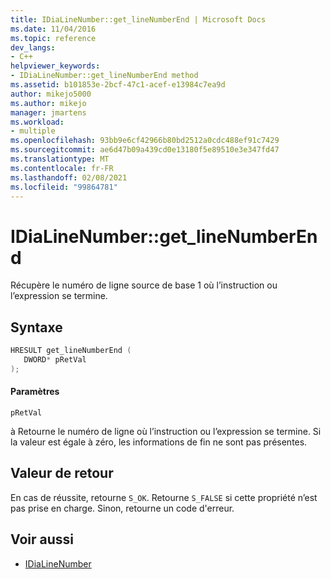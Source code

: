 ```yaml
---
title: IDiaLineNumber::get_lineNumberEnd | Microsoft Docs
ms.date: 11/04/2016
ms.topic: reference
dev_langs:
- C++
helpviewer_keywords:
- IDiaLineNumber::get_lineNumberEnd method
ms.assetid: b101853e-2bcf-47c1-acef-e13984c7ea9d
author: mikejo5000
ms.author: mikejo
manager: jmartens
ms.workload:
- multiple
ms.openlocfilehash: 93bb9e6cf42966b80bd2512a0cdc488ef91c7429
ms.sourcegitcommit: ae6d47b09a439cd0e13180f5e89510e3e347fd47
ms.translationtype: MT
ms.contentlocale: fr-FR
ms.lasthandoff: 02/08/2021
ms.locfileid: "99864781"
---
```

# <a name="idialinenumberget_linenumberend"></a>IDiaLineNumber::get_lineNumberEnd
Récupère le numéro de ligne source de base 1 où l’instruction ou l’expression se termine.

## <a name="syntax"></a>Syntaxe

```C++
HRESULT get_lineNumberEnd ( 
   DWORD* pRetVal
);
```

#### <a name="parameters"></a>Paramètres
 `pRetVal`

à Retourne le numéro de ligne où l’instruction ou l’expression se termine. Si la valeur est égale à zéro, les informations de fin ne sont pas présentes.

## <a name="return-value"></a>Valeur de retour
 En cas de réussite, retourne `S_OK`. Retourne `S_FALSE` si cette propriété n’est pas prise en charge. Sinon, retourne un code d'erreur.

## <a name="see-also"></a>Voir aussi
- [IDiaLineNumber](../../debugger/debug-interface-access/idialinenumber.md)